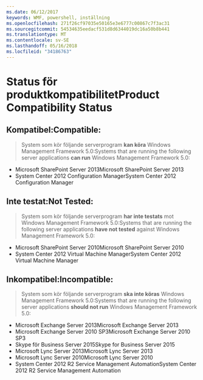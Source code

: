 ```yaml
---
ms.date: 06/12/2017
keywords: WMF, powershell, inställning
ms.openlocfilehash: 271f26cf97035e50165e3e6777c00867c7f3ac31
ms.sourcegitcommit: 54534635eedacf531d8d6344019dc16a50b8b441
ms.translationtype: MT
ms.contentlocale: sv-SE
ms.lasthandoff: 05/16/2018
ms.locfileid: "34186763"
---
```

# <a name="product-compatibility-status"></a><span data-ttu-id="f2d80-102">Status för produktkompatibilitet</span><span class="sxs-lookup"><span data-stu-id="f2d80-102">Product Compatibility Status</span></span>

## <a name="compatible"></a><span data-ttu-id="f2d80-103">Kompatibel:</span><span class="sxs-lookup"><span data-stu-id="f2d80-103">Compatible:</span></span>
> <span data-ttu-id="f2d80-104">System som kör följande serverprogram **kan köra** Windows Management Framework 5.0:</span><span class="sxs-lookup"><span data-stu-id="f2d80-104">Systems that are running the following server applications **can run** Windows Management Framework 5.0:</span></span>

- <span data-ttu-id="f2d80-105">Microsoft SharePoint Server 2013</span><span class="sxs-lookup"><span data-stu-id="f2d80-105">Microsoft SharePoint Server 2013</span></span>
- <span data-ttu-id="f2d80-106">System Center 2012 Configuration Manager</span><span class="sxs-lookup"><span data-stu-id="f2d80-106">System Center 2012 Configuration Manager</span></span>

## <a name="not-tested"></a><span data-ttu-id="f2d80-107">Inte testat:</span><span class="sxs-lookup"><span data-stu-id="f2d80-107">Not Tested:</span></span>
> <span data-ttu-id="f2d80-108">System som kör följande serverprogram **har inte testats** mot Windows Management Framework 5.0:</span><span class="sxs-lookup"><span data-stu-id="f2d80-108">Systems that are running the following server applications **have not tested** against Windows Management Framework 5.0:</span></span>

- <span data-ttu-id="f2d80-109">Microsoft SharePoint Server 2010</span><span class="sxs-lookup"><span data-stu-id="f2d80-109">Microsoft SharePoint Server 2010</span></span>
- <span data-ttu-id="f2d80-110">System Center 2012 Virtual Machine Manager</span><span class="sxs-lookup"><span data-stu-id="f2d80-110">System Center 2012 Virtual Machine Manager</span></span>

## <a name="incompatible"></a><span data-ttu-id="f2d80-111">Inkompatibel:</span><span class="sxs-lookup"><span data-stu-id="f2d80-111">Incompatible:</span></span>
> <span data-ttu-id="f2d80-112">System som kör följande serverprogram **ska inte köras** Windows Management Framework 5.0:</span><span class="sxs-lookup"><span data-stu-id="f2d80-112">Systems that are running the following server applications **should not run** Windows Management Framework 5.0:</span></span>

- <span data-ttu-id="f2d80-113">Microsoft Exchange Server 2013</span><span class="sxs-lookup"><span data-stu-id="f2d80-113">Microsoft Exchange Server 2013</span></span>
- <span data-ttu-id="f2d80-114">Microsoft Exchange Server 2010 SP3</span><span class="sxs-lookup"><span data-stu-id="f2d80-114">Microsoft Exchange Server 2010 SP3</span></span>
- <span data-ttu-id="f2d80-115">Skype för Business Server 2015</span><span class="sxs-lookup"><span data-stu-id="f2d80-115">Skype for Business Server 2015</span></span>
- <span data-ttu-id="f2d80-116">Microsoft Lync Server 2013</span><span class="sxs-lookup"><span data-stu-id="f2d80-116">Microsoft Lync Server 2013</span></span>
- <span data-ttu-id="f2d80-117">Microsoft Lync Server 2010</span><span class="sxs-lookup"><span data-stu-id="f2d80-117">Microsoft Lync Server 2010</span></span>
- <span data-ttu-id="f2d80-118">System Center 2012 R2 Service Management Automation</span><span class="sxs-lookup"><span data-stu-id="f2d80-118">System Center 2012 R2 Service Management Automation</span></span>
